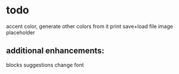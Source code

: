 # todo
accent color, generate other colors from it
print
save+load file
image placeholder

## additional enhancements:
blocks suggestions
change font
